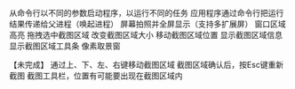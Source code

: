 从命令行以不同的参数启动程序，以运行不同的任务
应用程序通过命令行把运行结果传递给父进程（唤起进程）
屏幕拍照并全屏显示（支持多扩展屏）
窗口区域高亮
拖拽选中截图区域
改变截图区域大小
移动截图区域位置
显示截图区域信息
显示截图区域工具条
像素取景窗

【未完成】
通过上、下、左、右键移动截图区域
截图区域确认后，按Esc键重新截图
截图工具栏，位置有可能要出现在截图区域内

